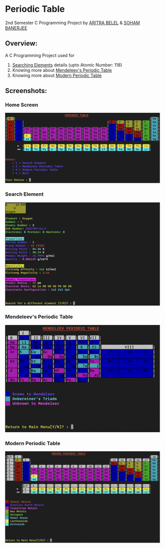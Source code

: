 # Periodic Table
2nd Semester C Programming Project by [ARITRA BELEL](https://github.com/belelaritra) & [SOHAM BANERJEE](https://github.com/soham4abc)
<br>
## Overview:
A C Programming Project used for 
1. [Searching Elements](#search-element) details (upto Atomic Number: 118)
2. Knowing more about [Mendeleev's Periodic Table](#mendeleevs-periodic-table)
3. Knowing more about [Modern Periodic Table](#modern-periodic-table)

## Screenshots:
### Home Screen
<img src="https://github.com/soham4abc/Periodic-table/blob/master/Screenshot/SS%20HomeScreen.png" width="700"/>

### Search Element
<img src="https://github.com/soham4abc/Periodic-table/blob/master/Screenshot/SS%20Elements.png" width="700"/>

### Mendeleev's Periodic Table
<img src="https://github.com/soham4abc/Periodic-table/blob/master/Screenshot/SS%20Mendeleev.png" width="600"/>

### Modern Periodic Table
<img src="https://github.com/soham4abc/Periodic-table/blob/master/Screenshot/SS%20Modern.png" width="700"/>
